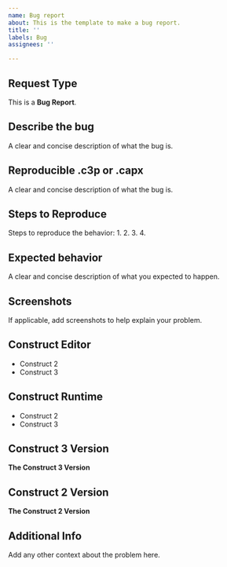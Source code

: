 ```yaml
---
name: Bug report
about: This is the template to make a bug report.
title: ''
labels: Bug
assignees: ''

---
```


## Request Type
This is a **Bug Report**.

## Describe the bug
A clear and concise description of what the bug is.

## Reproducible .c3p or .capx
A clear and concise description of what the bug is.

## Steps to Reproduce
Steps to reproduce the behavior:
1. 
2. 
3. 
4. 

## Expected behavior
A clear and concise description of what you expected to happen.

## Screenshots
If applicable, add screenshots to help explain your problem.

## Construct Editor
 - Construct 2
 - Construct 3

## Construct Runtime
 - Construct 2
 - Construct 3

 ## Construct 3 Version 
 **The Construct 3 Version**

 ## Construct 2 Version
 **The Construct 2 Version**

## Additional Info
Add any other context about the problem here.
